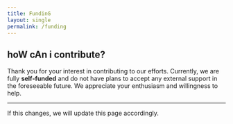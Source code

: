 ```yaml
---
title: FundinG
layout: single
permalink: /funding
---
```


## hoW cAn i contribute?

Thank you for your interest in contributing to our efforts. Currently, we are fully **self-funded** and do not have plans to accept any external support in the foreseeable future. We appreciate your enthusiasm and willingness to help.

<hr>
If this changes, we will update this page accordingly.

